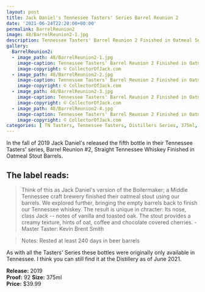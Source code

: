 ```yaml
---
layout: post
title: Jack Daniel's Tennessee Tasters' Series Barrel Reunion 2
date: '2021-06-24T22:20:00+00:00'
permalink: BarrelReunion2
image: 48/BarrelReunion2-1.jpg
description: Tennessee Tasters' Barrel Reunion 2 Finished in Oatmeal Sout Barrels
gallery:
  BarrelReunion2:
  - image_path: 48/BarrelReunion2-1.jpg
    image-caption: Tennessee Tasters' Barrel Reunion 2 Finished in Oatmeal Sout Barrels
    image-copyright: © CollectorOfJack.com
  - image_path: 48/BarrelReunion2-2.jpg
    image-caption: Tennessee Tasters' Barrel Reunion 2 Finished in Oatmeal Sout Barrels
    image-copyright: © CollectorOfJack.com
  - image_path: 48/BarrelReunion2-3.jpg
    image-caption: Tennessee Tasters' Barrel Reunion 2 Finished in Oatmeal Sout Barrels
    image-copyright: © CollectorOfJack.com
  - image_path: 48/BarrelReunion2-4.jpg
    image-caption: Tennessee Tasters' Barrel Reunion 2 Finished in Oatmeal Sout Barrels
    image-copyright: © CollectorOfJack.com
categories: [ TN Tasters, Tennessee Tasters, Distillers Series, 375ml, Reunion, Tasters Series, Oatmeal Stout ]
---
```


In the fall of 2019 Jack Daniel's released the fifth bottle in their Tennessee Tasters' series, Barrel Reunion #2, Straight Tennessee Whiskey Finished in Oatmeal Stout Barrels.

## The label reads:
> Think of this as Jack Daniel's version of the Boilermaker; a Middle Tennessee craft brewery finished their oatmeal stout using our barrels. We explored further, bringing the empty barrels back to finish our Tennessee whiskey. The result is unique in chracter: Its nose, class Jack -- notes of vanilla and toasted oak. The stout provides a creamy texture, hints of oat, coffee and chocolate covered cherries. 
> \- Master Taster: Kevin Brent Smith

> Notes: Rested at least 240 days in beer barrels
    
As with all the Tasters' Series these bottles were originally only available in Tennessee. I think you can still find it at the Distillery as of June 2021. 

**Release:** 2019  
**Proof:** 92
**Size:** 375ml  
**Price:** $39.99  
